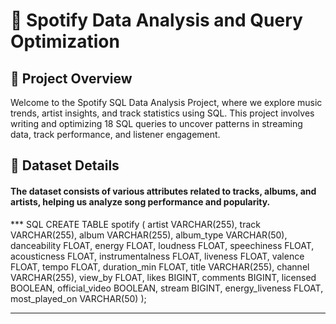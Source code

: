 # 🎵 Spotify Data Analysis and Query Optimization

## 📌 Project Overview

Welcome to the Spotify SQL Data Analysis Project, where we explore music trends, artist insights, and track statistics using SQL. This project involves writing and optimizing 18 SQL queries to uncover patterns in streaming data, track performance, and listener engagement.

## 📂 Dataset Details

#### The dataset consists of various attributes related to tracks, albums, and artists, helping us analyze song performance and popularity.

*** SQL
CREATE TABLE spotify (
    artist VARCHAR(255),
    track VARCHAR(255),
    album VARCHAR(255),
    album_type VARCHAR(50),
    danceability FLOAT,
    energy FLOAT,
    loudness FLOAT,
    speechiness FLOAT,
    acousticness FLOAT,
    instrumentalness FLOAT,
    liveness FLOAT,
    valence FLOAT,
    tempo FLOAT,
    duration_min FLOAT,
    title VARCHAR(255),
    channel VARCHAR(255),
    view_by FLOAT,
    likes BIGINT,
    comments BIGINT,
    licensed BOOLEAN,
    official_video BOOLEAN,
    stream BIGINT,
    energy_liveness FLOAT,
    most_played_on VARCHAR(50)
);
***
